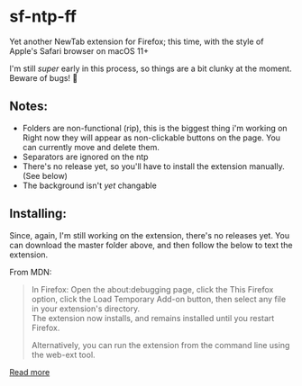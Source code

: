 # sf-ntp-ff
 Yet another NewTab extension for Firefox; this time, with the style of Apple's Safari browser on macOS 11+

 I'm still *super* early in this process, so things are a bit clunky at the moment. Beware of bugs! 👻
 
## Notes:
- Folders are non-functional (rip), this is the biggest thing i'm working on
  Right now they will appear as non-clickable buttons on the page. You can currently move and delete them.
- Separators are ignored on the ntp
- There's no release yet, so you'll have to install the extension manually. (See below)
- The background isn't *yet* changable

## Installing:  
Since, again, I'm still working on the extension, there's no releases yet. You can download the master folder above, and then follow the below to text the extension.

From MDN:
> In Firefox: Open the about:debugging page, click the This Firefox option, click the Load Temporary Add-on button, then select any file in your extension's directory.  
> The extension now installs, and remains installed until you restart Firefox.
>   
> Alternatively, you can run the extension from the command line using the web-ext tool.

[Read more](https://developer.mozilla.org/en-US/docs/Mozilla/Add-ons/WebExtensions/Your_first_WebExtension#trying_it_out)
